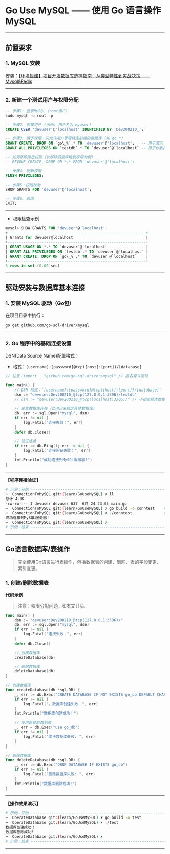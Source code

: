 # Go Use MySQL —— 使用 Go 语言操作 MySQL

---

## 前置要求

### 1. MySQL 安装

安装：[【环境搭建】项目开发数据库选择指南：从类型特性到实战决策 —— Mysql&Redis](https://satori2core.github.io/notes/noteroot/project/%E6%95%B0%E6%8D%AE%E5%BA%93%E9%80%89%E6%8B%A9%E7%AD%96%E7%95%A5%E4%B8%8E%E5%AE%89%E8%A3%85.html)

---

### 2. 新建一个测试用户与权限分配

```sql
-- 步骤1: 登录MySQL（root用户）
sudo mysql -u root -p

-- 步骤2: 创建用户 (示例: 用户名为 myuser)
CREATE USER 'devuser'@'localhost' IDENTIFIED BY 'Dev200210_';

-- 步骤3: 授予权限：只允许用户管理特定前缀的数据库 (如 go_*)
GRANT CREATE, DROP ON `go\_%`.* TO 'devuser'@'localhost';   -- 用于演示 go 操作数据库的增删
GRANT ALL PRIVILEGES ON `testdb`.* TO `devuser`@`localhost` -- 用于作数据库连接测试

-- 如何移除指定权限（以移除数据库增删权限为例）
-- REVOKE CREATE, DROP ON *.* FROM 'devuser'@'localhost';

-- 步骤4: 刷新权限
FLUSH PRIVILEGES;

-- 步骤5：权限校验
SHOW GRANTS FOR 'devuser'@'localhost';

-- 步骤6: 退出
EXIT;
```

---

- 权限检查示例

```sql
mysql> SHOW GRANTS FOR 'devuser'@'localhost';
+-------------------------------------------------------------+
| Grants for devuser@localhost                                |
+-------------------------------------------------------------+
| GRANT USAGE ON *.* TO `devuser`@`localhost`                 |
| GRANT ALL PRIVILEGES ON `testdb`.* TO `devuser`@`localhost` |
| GRANT CREATE, DROP ON `go\_%`.* TO `devuser`@`localhost`    |
+-------------------------------------------------------------+
3 rows in set (0.00 sec)
```

---

## 驱动安装与数据库基本连接

### 1. 安装 MySQL 驱动（Go包）

在项目目录中执行：

```bash
go get github.com/go-sql-driver/mysql
```

---

### 2. Go 程序中的基础连接设置

DSN(Data Source Name)配置格式：
- 格式：`[username]:[password]@tcp([host]:[port])/[database]`

```go
// 注意：import _ "github.com/go-sql-driver/mysql" // 匿名导入驱动

func main() {
	// DSN 格式：`[username]:[password]@tcp([host]:[port])/[database]`
	dsn := "devuser:Dev200210_@tcp(127.0.0.1:3306)/testdb"
	// dsn := "devuser:Dev200210_@tcp(localhost:3306)/"	// 不指定具体数据库

	// 建立数据库连接（此时已未制定具体数据库）
	db, err := sql.Open("mysql", dsn)
	if err != nil {
		log.Fatal("连接失败：", err)
	}
	defer db.Close()

	// 验证连接
	if err := db.Ping(); err != nil {
		log.Fatal("连接验证失败：", err)
	}
	fmt.Println("成功连接到MySQL服务器!")
}
```

---

**【程序连接验证】**

```bash
# 示例：开始 -----------------------------------------------------------------------------
➜  ConnectionToMySQL git:(learn/GoUseMySQL) ✗ ll
总计 4.0K
-rw-rw-r-- 1 devuser devuser 637  6月 24 23:05 main.go
➜  ConnectionToMySQL git:(learn/GoUseMySQL) ✗ go build -o conntest    # 编译
➜  ConnectionToMySQL git:(learn/GoUseMySQL) ✗ ./conntest              # 执行测试
成功连接到MySQL服务器!
➜  ConnectionToMySQL git:(learn/GoUseMySQL) ✗ 
# 示例：结束 -----------------------------------------------------------------------------
```

---

## Go语言数据库/表操作

> 完全使用Go语言进行表操作，包括数据表的创建、删除、表的字段变更、索引变更。

### 1. 创建/删除数据表

**代码示例**

> 注意：权限分配问题。如本文开头。

```go
func main() {
	dsn := "devuser:Dev200210_@tcp(127.0.0.1:3306)/"
	db, err := sql.Open("mysql", dsn)
	if err != nil {
		log.Fatal("连接失败：", err)
	}
	defer db.Close()

	// 创建数据库
	createDatabase(db)

	// 删除数据库
	deleteDatabase(db)
}

// 创建数据库
func createDatabase(db *sql.DB) {
	_, err := db.Exec("CREATE DATABASE IF NOT EXISTS go_db DEFAULT CHARSET utf8mb4 COLLATE utf8mb4_unicode_ci")
	if err != nil {
		log.Fatal("，数据库创建失败：", err)
	}
	fmt.Println("数据库创建成功！")

	// 使用新建的数据库
	_, err = db.Exec("use go_db")
	if err != nil {
		log.Fatal("切换数据库失败: ", err)
	}
}

// 删除数据库
func deleteDatabase(db *sql.DB) {
	_, err := db.Exec("DROP DATABASE IF EXISTS go_db")
	if err != nil {
		log.Fatal("删除数据库失败: ", err)
	}
	fmt.Println("数据库删除成功!")
}
```

---

**【操作效果演示】**

```bash
# 示例：开始 -----------------------------------------------------------------------------
➜  OperateDatabase git:(learn/GoUseMySQL) ✗ go build -o test
➜  OperateDatabase git:(learn/GoUseMySQL) ✗ ./test          
数据库创建成功！
数据库删除成功!
➜  OperateDatabase git:(learn/GoUseMySQL) ✗ 
# 示例：结束 -----------------------------------------------------------------------------
```

---

